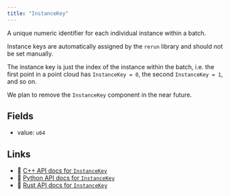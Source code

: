 ```yaml
---
title: "InstanceKey"
---
```


A unique numeric identifier for each individual instance within a batch.

Instance keys are automatically assigned by the `rerun` library and should not be set manually.

The instance key is just the index of the instance within the batch,
i.e. the first point in a point cloud has `InstanceKey = 0`, the second `InstanceKey = 1`, and so on.

We plan to remove the `InstanceKey` component in the near future.

## Fields

* value: `u64`

## Links
 * 🌊 [C++ API docs for `InstanceKey`](https://ref.rerun.io/docs/cpp/stable/structrerun_1_1components_1_1InstanceKey.html)
 * 🐍 [Python API docs for `InstanceKey`](https://ref.rerun.io/docs/python/stable/common/components#rerun.components.InstanceKey)
 * 🦀 [Rust API docs for `InstanceKey`](https://docs.rs/rerun/latest/rerun/components/struct.InstanceKey.html)


